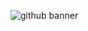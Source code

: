 ![github banner](https://user-images.githubusercontent.com/32041993/214496438-4b2cd47d-8690-4568-8c24-ac705fbe9a75.png)
